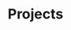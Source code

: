 ---
title: Projects
layout: collection
permalink: /projects/
collection: portfolio
entries_layout: grid
classes: wide
---